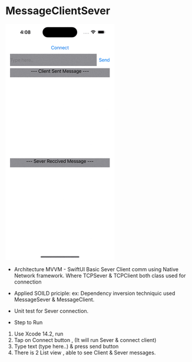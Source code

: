 # MessageClientSever

![Alt Text](https://github.com/joyalserrao/MessageClientSever/blob/main/screen.gif)

*  Architecture MVVM - SwiftUI
   Basic Sever Client comm using Native Network framework.
   Where TCPSever & TCPClient both class used for connection

* Applied SOILD priciple:
 ex: Dependency inversion techniquic used  MessageSever & MessageClient.
 
* Unit test for Sever connection.

* Step to Run

1.  Use Xcode 14.2, run
2.  Tap on Connect button , (It will run Sever & connect client)
3.  Type text (type here..) & press send button
4.  There is 2 List view , able to see Client & Sever messages.




 
